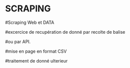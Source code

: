 # SCRAPING

#Scraping Web et DATA

#excercice de recupération de donné par recolte de balise

#ou par API.

#mise en page en format CSV

#traitement de donné ulterieur

